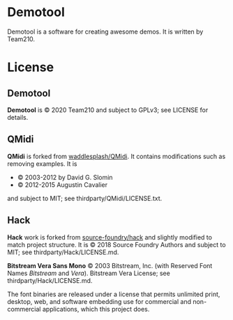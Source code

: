 # Demotool
Demotool is a software for creating awesome demos. It is written by Team210.

# License

## Demotool
**Demotool** is &copy; 2020 Team210 and subject to GPLv3; see LICENSE for details.

## QMidi
**QMidi** is forked from [waddlesplash/QMidi](https://github.com/waddlesplash/QMidi). It contains modifications such as removing examples. It is 

* &copy; 2003-2012 by David G. Slomin
* &copy; 2012-2015 Augustin Cavalier <waddlesplash>

and subject to MIT; see thirdparty/QMidi/LICENSE.txt.

## Hack
**Hack** work is forked from [source-foundry/hack](https://github.com/source-foundry/Hack) and slightly modified to match project structure. It is &copy; 2018 Source Foundry Authors and subject to MIT; see thirdparty/Hack/LICENSE.md.

**Bitstream Vera Sans Mono** &copy; 2003 Bitstream, Inc. (with Reserved Font Names _Bitstream_ and _Vera_). Bitstream Vera License; see thirdparty/Hack/LICENSE.md.

The font binaries are released under a license that permits unlimited print, desktop, web, and software embedding use for commercial and non-commercial applications, which this project does.

